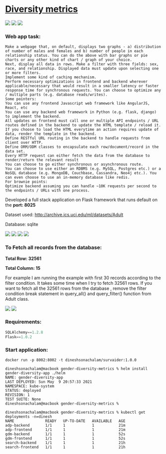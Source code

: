 # [Diversity metrics](https://diversity.dineshsonachalam.me/)
[![](https://img.shields.io/docker/pulls/dineshsonachalam/survaider.svg)](https://hub.docker.com/r/dineshsonachalam/survaider)
[![](https://img.shields.io/badge/python-3.5%20%7C%203.6%20%7C%203.7-blue.svg)](https://www.python.org/downloads/release/python-370/)
[![](https://img.shields.io/badge/license-MIT-green.svg)](https://github.com/dineshsonachalam/Survaider/blob/master/LICENSE)

### Web app task:
```
Make a webpage that, on default, displays two graphs - a) distribution of number of males and females and b) number of people in each relationship status. You can do the above with bar graphs or pie charts or any other kind of chart / graph of your choice.
Next, display all data in rows. Make a filter with three fields: sex, race, and relationship. Displayed data must update upon selecting one or more filters.
Implement some kind of caching mechanism.
Perform necessary optimizations in frontend and backend wherever applicable/necessary that would result in a smaller latency or faster response time for synchronous requests. You can choose to optimize any / multiple parts (e.g. database reads/writes).
Some pointers: 
You can use any frontend Javascript web framework like AngularJS, React, etc
You can use any backend web framework in Python (e.g. flask, django) to implement the backend.
All updates on frontend must call one or multiple API endpoints / URL routes defined in the backend to update the HTML template / reload it.
If you choose to load the HTML everytime an action requires update of data, render the template in the backend.
Define RESTful URL routing in the backend to handle requests from client over HTTP.
Define ORM/ODM classes to encapsulate each row/document/record in the data set.
Every HTTP request can either fetch the data from the database to render/return the relevant result
You can choose to go either synchronous or asynchronous route.
You can choose to use either an RDBMS (e.g. MySQL, Postgres etc.) or a NoSQL database (e.g. MongoDB, Couchbase, Cassandra, Neo4j etc.). You can even choose to use an in-memory database like redis.
For brownie points: 
Optimize backend assuming you can handle ~10K requests per second to the endpoints / URLs with one process.
```


Developed a full stack application on Flask framework that runs default on the **port: 8025**

Dataset used: http://archive.ics.uci.edu/ml/datasets/Adult

Database: sqlite

![](https://i.imgur.com/sww8r9d.png)
![](https://i.imgur.com/yqoPSCw.png)
![](https://i.imgur.com/1WBQkhK.png)
![](https://i.imgur.com/MkQsYgf.png)

### To Fetch all records from the database:

**Total Row: 32561**

**Total Column: 15**

For example I am running the example with first 30 records according to the filter condition. It takes some time when I try to fetch 32561 rows. If you want to fetch all the 32561 rows from the database , remove the filter condition break statement in query_all() and query_filter() function from Adult class.


![](https://i.imgur.com/zYwGexD.png)
![](https://i.imgur.com/qAH0tqV.png)

### Requirements:

```python
SQLAlchemy==1.2.8
Flask==1.0.2
```

### Start application:

```
docker run -p 8002:8002 -t dineshsonachalam/survaider:1.0.0
```


```
dineshsonachalam@macbook gender-diversity-metrics % helm install gender-diversity-app ./helm
NAME: gender-diversity-app
LAST DEPLOYED: Sun May  9 20:57:33 2021
NAMESPACE: kube-system
STATUS: deployed
REVISION: 1
TEST SUITE: None
dineshsonachalam@macbook gender-diversity-metrics %
```
```
dineshsonachalam@macbook gender-diversity-metrics % kubectl get deployments -n=dinesh
NAME              READY   UP-TO-DATE   AVAILABLE   AGE
adp-backend       1/1     1            1           21m
adp-frontend      1/1     1            1           21m
gdm-backend       1/1     1            1           52s
gdm-frontend      1/1     1            1           52s
search-backend    1/1     1            1           21h
search-frontend   1/1     1            1           21h
```